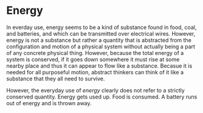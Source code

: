 # Energy

In everday use, energy seems to be a kind of substance found in food, coal, and batteries, and which can be transmitted over electrical wires. However, energy is not a substance but rather a quantity that is abstracted from the configuration and motion of a physical system without actually being a part of any concrete physical thing. However, because the total energy of a system is conserved, if it goes down somewhere it must rise at some nearby place and thus it can appear to flow like a substance. Becasue it is needed for all purposeful motion, abstract thinkers can think of it like a substance that they all need to survive. 

However, the everyday use of *energy* clearly does not refer to a strictly conserved quantity. Energy gets used up. Food is consumed. A battery runs out of energy and is thrown away. 
